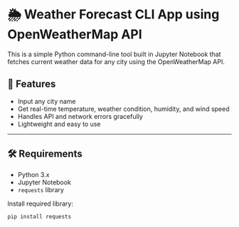 # 🌦️ Weather Forecast CLI App using OpenWeatherMap API

This is a simple Python command-line tool built in Jupyter Notebook that fetches current weather data for any city using the OpenWeatherMap API.

## 🧰 Features
- Input any city name
- Get real-time temperature, weather condition, humidity, and wind speed
- Handles API and network errors gracefully
- Lightweight and easy to use

---

## 🛠 Requirements

- Python 3.x
- Jupyter Notebook
- `requests` library

Install required library:
```bash
pip install requests
